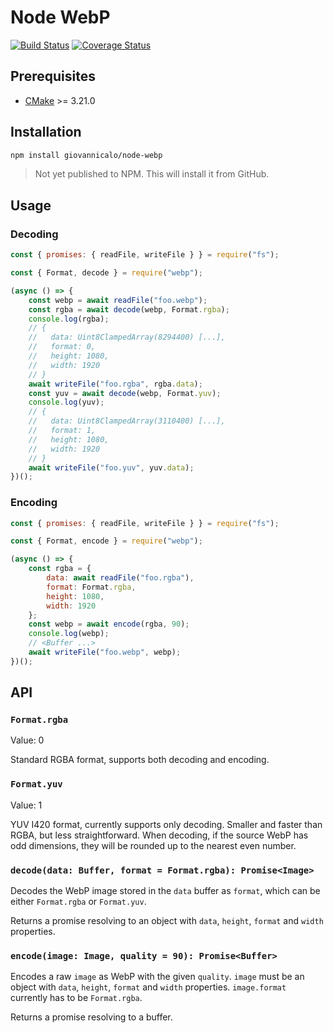 # Node WebP

[![Build Status](https://github.com/giovannicalo/node-webp/actions/workflows/build.yml/badge.svg)](https://github.com/giovannicalo/node-webp/actions/workflows/build.yml)
[![Coverage Status](https://coveralls.io/repos/github/giovannicalo/node-webp/badge.svg)](https://coveralls.io/github/giovannicalo/node-webp)

## Prerequisites

* [CMake](https://cmake.org/) >= 3.21.0

## Installation

```bash
npm install giovannicalo/node-webp
```

> Not yet published to NPM. This will install it from GitHub.

## Usage

### Decoding

```javascript
const { promises: { readFile, writeFile } } = require("fs");

const { Format, decode } = require("webp");

(async () => {
    const webp = await readFile("foo.webp");
    const rgba = await decode(webp, Format.rgba);
    console.log(rgba);
    // {
    //   data: Uint8ClampedArray(8294400) [...],
    //   format: 0,
    //   height: 1080,
    //   width: 1920
    // }
    await writeFile("foo.rgba", rgba.data);
    const yuv = await decode(webp, Format.yuv);
    console.log(yuv);
    // {
    //   data: Uint8ClampedArray(3110400) [...],
    //   format: 1,
    //   height: 1080,
    //   width: 1920
    // }
    await writeFile("foo.yuv", yuv.data);
})();
```

### Encoding

```javascript
const { promises: { readFile, writeFile } } = require("fs");

const { Format, encode } = require("webp");

(async () => {
    const rgba = {
        data: await readFile("foo.rgba"),
        format: Format.rgba,
        height: 1080,
        width: 1920
    };
    const webp = await encode(rgba, 90);
    console.log(webp);
    // <Buffer ...>
    await writeFile("foo.webp", webp);
})();
```

## API

### `Format.rgba`

Value: 0

Standard RGBA format, supports both decoding and encoding.

### `Format.yuv`

Value: 1

YUV I420 format, currently supports only decoding. Smaller and faster than RGBA, but less straightforward. When decoding, if the source WebP has odd dimensions, they will be rounded up to the nearest even number.

### `decode(data: Buffer, format = Format.rgba): Promise<Image>`

Decodes the WebP image stored in the `data` buffer as `format`, which can be either `Format.rgba` or `Format.yuv`.

Returns a promise resolving to an object with `data`, `height`, `format` and `width` properties.

### `encode(image: Image, quality = 90): Promise<Buffer>`

Encodes a raw `image` as WebP with the given `quality`. `image` must be an object with `data`, `height`, `format` and `width` properties. `image.format` currently has to be `Format.rgba`.

Returns a promise resolving to a buffer.
